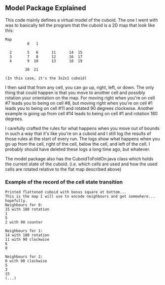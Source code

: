 
## Model Package Explained

This code mainly defines a virtual model of the cuboid. The one I went with was to basically tell the program that the cuboid is a 2D map that look like this:
```
Map
          0   1                     

  2       5   6      11      14  15 
  3       7   8      12      16  17 
  4       9  10      13      18  19 

         20  21                     

(In this case, it's the 3x2x1 cuboid)                     
```
I then said that from any cell, you can go up, right, left, or down. The only thing that could happen is that you move to another cell and possibly rotation your orientation on the map. For moving right when you're on cell #7 leads you to being on cell #8, but moving right when you're on cell #1 leads you to being on cell #11 and rotated 90 degrees clockwise. Another example is going up from cell #14 leads to being on cell #1 and rotation 180 degrees.

I carefully crafted the rules for what happens when you move out of bounds in such a way that it's like you're on a cuboid and I still log the results of those rules at the start of every run. The logs show what happens when you go up from the cell, right of the cell, below the cell, and left of the cell. I probably should have deleted these logs a long time ago, but whatever.

The model package also has the CuboidToFoldOn.java class which holds the current state of the cuboid. (i.e. which cells are used and how the used cells are rotated relative to the flat map described above)

### Example of the record of the cell state transition
```
Printed flattened cuboid with bonus square at bottom...
This is the map I will use to encode neighbours and get somewhere... hopefully.
Neighbours for 0:
15 with 180 rotation
1
5
2 with 90 counter

Neighbours for 1:
14 with 180 rotation
11 with 90 clockwise
6
0

Neighbours for 2:
0 with 90 clockwise
5
3
15
(...)
```